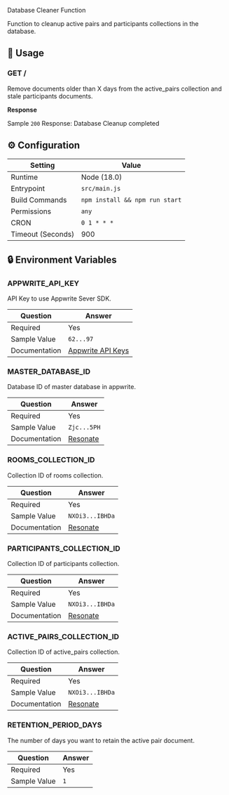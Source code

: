 Database Cleaner Function

Function to cleanup active pairs and participants collections in the database.

## 🧰 Usage

### GET /

Remove documents older than X days from the active_pairs collection and stale participants documents.

**Response**

Sample `200` Response: Database Cleanup completed

## ⚙️ Configuration

| Setting           | Value                          |
| ----------------- | ------------------------------ |
| Runtime           | Node (18.0)                    |
| Entrypoint        | `src/main.js`                  |
| Build Commands    | `npm install && npm run start` |
| Permissions       | `any`                          |
| CRON              | `0 1 * * *`                    |
| Timeout (Seconds) | 900                            |

## 🔒 Environment Variables

### APPWRITE_API_KEY

API Key to use Appwrite Sever SDK.

| Question      | Answer                                                                   |
| ------------- | ------------------------------------------------------------------------ |
| Required      | Yes                                                                      |
| Sample Value  | `62...97`                                                                |
| Documentation | [Appwrite API Keys](https://appwrite.io/docs/advanced/platform/api-keys) |

### MASTER_DATABASE_ID

Database ID of master database in appwrite.

| Question      | Answer                                                                                  |
| ------------- | --------------------------------------------------------------------------------------- |
| Required      | Yes                                                                                     |
| Sample Value  | `Zjc...5PH`                                                                             |
| Documentation | [Resonate](https://github.com/AOSSIE-Org/Resonate/blob/master/lib/utils/constants.dart) |

### ROOMS_COLLECTION_ID

Collection ID of rooms collection.

| Question      | Answer                                                                                  |
| ------------- | --------------------------------------------------------------------------------------- |
| Required      | Yes                                                                                     |
| Sample Value  | `NXOi3...IBHDa`                                                                         |
| Documentation | [Resonate](https://github.com/AOSSIE-Org/Resonate/blob/master/lib/utils/constants.dart) |

### PARTICIPANTS_COLLECTION_ID

Collection ID of participants collection.

| Question      | Answer                                                                                  |
| ------------- | --------------------------------------------------------------------------------------- |
| Required      | Yes                                                                                     |
| Sample Value  | `NXOi3...IBHDa`                                                                         |
| Documentation | [Resonate](https://github.com/AOSSIE-Org/Resonate/blob/master/lib/utils/constants.dart) |

### ACTIVE_PAIRS_COLLECTION_ID

Collection ID of active_pairs collection.

| Question      | Answer                                                                                  |
| ------------- | --------------------------------------------------------------------------------------- |
| Required      | Yes                                                                                     |
| Sample Value  | `NXOi3...IBHDa`                                                                         |
| Documentation | [Resonate](https://github.com/AOSSIE-Org/Resonate/blob/master/lib/utils/constants.dart) |

### RETENTION_PERIOD_DAYS

The number of days you want to retain the active pair document.

| Question     | Answer |
| ------------ | ------ |
| Required     | Yes    |
| Sample Value | `1`    |

